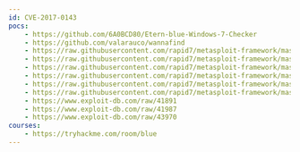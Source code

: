 ```yaml
---
id: CVE-2017-0143
pocs:
    - https://github.com/6A0BCD80/Etern-blue-Windows-7-Checker
    - https://github.com/valarauco/wannafind
    - https://raw.githubusercontent.com/rapid7/metasploit-framework/master/modules/auxiliary/admin/smb/ms17_010_command.rb
    - https://raw.githubusercontent.com/rapid7/metasploit-framework/master/modules/auxiliary/scanner/smb/smb_ms17_010.rb
    - https://raw.githubusercontent.com/rapid7/metasploit-framework/master/modules/exploits/windows/smb/ms17_010_eternalblue.rb
    - https://raw.githubusercontent.com/rapid7/metasploit-framework/master/modules/exploits/windows/smb/ms17_010_eternalblue_win8.py
    - https://raw.githubusercontent.com/rapid7/metasploit-framework/master/modules/exploits/windows/smb/ms17_010_psexec.rb
    - https://raw.githubusercontent.com/rapid7/metasploit-framework/master/modules/exploits/windows/smb/smb_doublepulsar_rce.rb
    - https://www.exploit-db.com/raw/41891
    - https://www.exploit-db.com/raw/41987
    - https://www.exploit-db.com/raw/43970
courses:
    - https://tryhackme.com/room/blue
---
```


